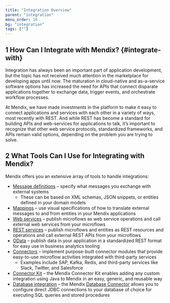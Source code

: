 ```yaml
---
title: "Integration Overview"
parent: "integration"
menu_order: 10
bg: "integration"
tags: [""]
---
```


## 1 How Can I Integrate with Mendix? {#integrate-with}

Integration has always been an important part of application development, but the topic has not received much attention in the marketplace for developing apps until now. The maturation in cloud-native and as-a-service software options has increased the need for APIs that connect disparate applications together to exchange data, trigger events, and orchestrate workflow processes.

At Mendix, we have made investments in the platform to make it easy to connect applications and services with each other in a variety of ways, most recently with REST. And while REST has become a standard for building APIs and web-services for applications to talk, it’s important to recognize that other web service protocols, standardized frameworks, and APIs remain valid options, depending on the problem you are trying to solve.

## 2 What Tools Can I Use for Integrating with Mendix?

Mendix offers you an extensive array of tools to handle integrations:

* [Message definitions](data-mappings#message-definition) – specify what messages you exchange with external systems
  * These can be based on XML schemas, JSON snippets, or entities defined in your domain models
* [Mappings](data-mappings) – use visual specifications of how to translate external messages to and from entities in your Mendix applications
* [Web services](service-consumption#consume-rest-api) – publish microflows as web service operations and call external web services from your microflows
* [REST services](service-consumption#consume-rest-api) – publish microflows and entities as REST resources and operations and call external REST APIs from your microflows
* [OData](data-querying#odata) – publish data in your application in a standardized REST format for easy use in business analytics tooling
* [Connectors](../app-lifecycle/app-store#connectors) – implement purpose-built connector modules that provide easy-to-use microflow activities integrated with third-party services
  * Examples include SAP, Kafka, Redis, and third-party services like Slack, Twitter, and Salesforce
* [Connector Kit](../enterprise-capabilities/extensibility#connector-kit) – the Mendix Connector Kit enables adding any custom integration using Java to Mendix in an easy, generic, and reusable way
* [Database integration](external-data#external-sql) – the Mendix [Database Connector](https://appstore.home.mendix.com/link/app/2888/) allows you to configure direct JDBC connections to your database of choice for executing SQL queries and stored procedures 
